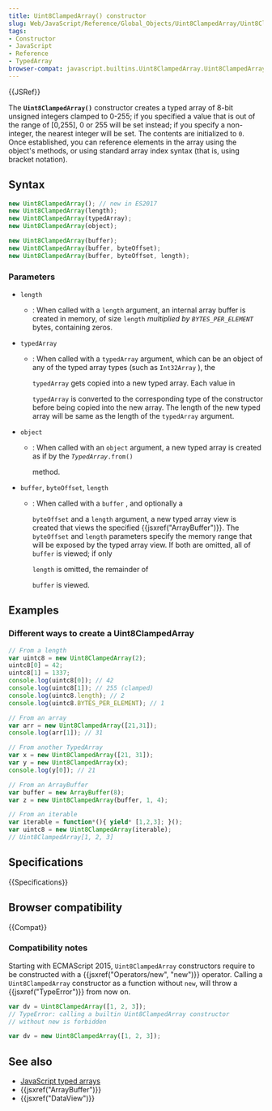 ```yaml
---
title: Uint8ClampedArray() constructor
slug: Web/JavaScript/Reference/Global_Objects/Uint8ClampedArray/Uint8ClampedArray
tags:
- Constructor
- JavaScript
- Reference
- TypedArray
browser-compat: javascript.builtins.Uint8ClampedArray.Uint8ClampedArray
---
```

{{JSRef}}

The **`Uint8ClampedArray()`** constructor creates a typed array of 8-bit
unsigned integers clamped to 0-255; if you specified a value that is out of the
range of \[0,255], 0 or 255 will be set instead; if you specify a non-integer,
the nearest integer will be set. The contents are initialized to `0`. Once
established, you can reference elements in the array using the object's methods,
or using standard array index syntax (that is, using bracket notation).

## Syntax

```js
new Uint8ClampedArray(); // new in ES2017
new Uint8ClampedArray(length);
new Uint8ClampedArray(typedArray);
new Uint8ClampedArray(object);

new Uint8ClampedArray(buffer);
new Uint8ClampedArray(buffer, byteOffset);
new Uint8ClampedArray(buffer, byteOffset, length);
```

### Parameters

- `length`
  - : When called with a `length` argument, an internal array buffer is created
    in memory, of size `length`
    _multiplied by `BYTES_PER_ELEMENT`_ bytes, containing zeros.
- `typedArray`

  - : When called with a `typedArray` argument, which can be an object of any of
    the typed array types (such as `Int32Array` ), the

    `typedArray` gets copied into a new typed array. Each value in

    `typedArray` is converted to the corresponding type of the constructor
    before being copied into the new array. The length of the new typed array
    will be same as the length of the `typedArray` argument.

- `object`

  - : When called with an `object` argument, a new typed array is created as if
    by the <code><var>TypedArray</var>.from()</code>

    method.

- `buffer`, `byteOffset`, `length`

  - : When called with a `buffer` , and optionally a

    `byteOffset` and a `length` argument, a new typed array view is created that
    views the specified {{jsxref("ArrayBuffer")}}. The `byteOffset` and
    `length` parameters specify the memory range that will be exposed by the
    typed array view. If both are omitted, all of `buffer` is viewed; if only

    `length` is omitted, the remainder of

    `buffer` is viewed.

## Examples

### Different ways to create a Uint8ClampedArray

```js
// From a length
var uintc8 = new Uint8ClampedArray(2);
uintc8[0] = 42;
uintc8[1] = 1337;
console.log(uintc8[0]); // 42
console.log(uintc8[1]); // 255 (clamped)
console.log(uintc8.length); // 2
console.log(uintc8.BYTES_PER_ELEMENT); // 1

// From an array
var arr = new Uint8ClampedArray([21,31]);
console.log(arr[1]); // 31

// From another TypedArray
var x = new Uint8ClampedArray([21, 31]);
var y = new Uint8ClampedArray(x);
console.log(y[0]); // 21

// From an ArrayBuffer
var buffer = new ArrayBuffer(8);
var z = new Uint8ClampedArray(buffer, 1, 4);

// From an iterable
var iterable = function*(){ yield* [1,2,3]; }();
var uintc8 = new Uint8ClampedArray(iterable);
// Uint8ClampedArray[1, 2, 3]
```

## Specifications

{{Specifications}}

## Browser compatibility

{{Compat}}

### Compatibility notes

Starting with ECMAScript 2015, `Uint8ClampedArray` constructors require to be
constructed with a {{jsxref("Operators/new", "new")}} operator.
Calling a `Uint8ClampedArray` constructor as a function without `new`, will
throw a {{jsxref("TypeError")}} from now on.

```js example-bad
var dv = Uint8ClampedArray([1, 2, 3]);
// TypeError: calling a builtin Uint8ClampedArray constructor
// without new is forbidden
```

```js example-good
var dv = new Uint8ClampedArray([1, 2, 3]);
```

## See also

- [JavaScript typed arrays](/en-US/docs/Web/JavaScript/Typed_arrays)
- {{jsxref("ArrayBuffer")}}
- {{jsxref("DataView")}}

